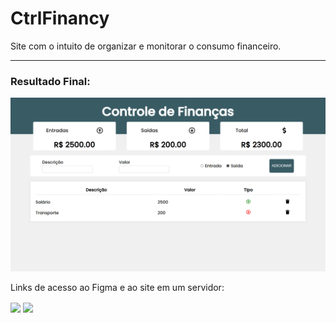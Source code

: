 # CtrlFinancy

Site com o intuito de organizar e monitorar o consumo financeiro.
* * *

### Resultado Final: 
<img src="https://github.com/MariaE-duarda/Imagens/blob/main/Site%20de%20controle%20financeiro.png?raw=true">

Links de acesso ao Figma e ao site em um servidor: 

<a href = "https://www.figma.com/file/2818m3HRatrxo83Xmh9VbS/Controle-de-Finan%C3%A7as---ReactJS?node-id=0%3A1"><img  align="center" width="130" src="https://img.shields.io/badge/-Interface-212121?style=square&logo=figma&logoColor=497174&link=http://cardapio-fastfit.netlify.app/" target="_blank"></a>
<a href = "https://controle-financeiro-reactjs.netlify.app/"><img  align="center" width="130" src="https://img.shields.io/badge/-Visualizar-212121?style=square&logo=figma&logoColor=497174&link=http://cardapio-fastfit.netlify.app/" target="_blank"></a>

